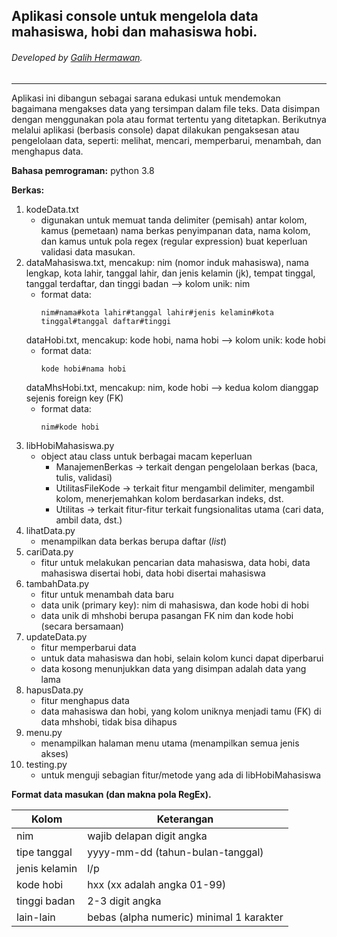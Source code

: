 ## Aplikasi console untuk mengelola data mahasiswa, hobi dan mahasiswa hobi.
###### Developed by [Galih Hermawan](https://galih.eu).
---

Aplikasi ini dibangun sebagai sarana edukasi untuk mendemokan bagaimana mengakses data yang tersimpan dalam file teks. Data disimpan dengan menggunakan pola atau format tertentu yang ditetapkan. Berikutnya melalui aplikasi (berbasis console) dapat dilakukan pengaksesan atau pengelolaan data, seperti: melihat, mencari, memperbarui, menambah, dan menghapus data.

**Bahasa pemrograman:** python 3.8

**Berkas:**
1. kodeData.txt
	- digunakan untuk memuat tanda delimiter (pemisah) antar kolom, kamus (pemetaan) nama berkas penyimpanan data, nama kolom, dan kamus untuk pola regex (regular expression) buat keperluan validasi data masukan.
2. dataMahasiswa.txt, mencakup: nim (nomor induk mahasiswa), nama lengkap, kota lahir, tanggal lahir, dan jenis kelamin (jk), tempat tinggal, tanggal terdaftar, dan tinggi badan --> kolom unik: nim
	- format data: 
	 	```
		nim#nama#kota lahir#tanggal lahir#jenis kelamin#kota tinggal#tanggal daftar#tinggi
		```
	dataHobi.txt, mencakup: kode hobi, nama hobi --> kolom unik: kode hobi
	- format data:
		```
		kode hobi#nama hobi
		```
	dataMhsHobi.txt, mencakup: nim, kode hobi --> kedua kolom dianggap sejenis foreign key (FK)
	- format data:
		```
		nim#kode hobi
		```
2. libHobiMahasiswa.py
	- object atau class untuk berbagai macam keperluan
		- ManajemenBerkas -> terkait dengan pengelolaan berkas (baca, tulis, validasi)
		- UtilitasFileKode -> terkait fitur mengambil delimiter, mengambil kolom, menerjemahkan kolom berdasarkan indeks, dst.
		- Utilitas -> terkait fitur-fitur terkait fungsionalitas utama (cari data, ambil data, dst.)
3. lihatData.py
	- menampilkan data berkas berupa daftar (*list*)
4. cariData.py
	- fitur untuk melakukan pencarian data mahasiswa, data hobi, data mahasiswa disertai hobi, data hobi disertai mahasiswa
5. tambahData.py
	- fitur untuk menambah data baru
	- data unik (primary key): nim di mahasiswa, dan kode hobi di hobi
	- data unik di mhshobi berupa pasangan FK nim dan kode hobi (secara bersamaan)
6. updateData.py
	- fitur memperbarui data
	- untuk data mahasiswa dan hobi, selain kolom kunci dapat diperbarui
	- data kosong menunjukkan data yang disimpan adalah data yang lama
7. hapusData.py
	- fitur menghapus data
	- data mahasiswa dan hobi, yang kolom uniknya menjadi tamu (FK) di data mhshobi, tidak bisa dihapus
8. menu.py
	- menampilkan halaman menu utama (menampilkan semua jenis akses)
9. testing.py
	- untuk menguji sebagian fitur/metode yang ada di libHobiMahasiswa
	
**Format data masukan (dan makna pola RegEx).**

| Kolom         | Keterangan |
| ------------- | ----------- |
| nim           | wajib delapan digit angka       |
| tipe tanggal  | yyyy-mm-dd (tahun-bulan-tanggal)        |
| jenis kelamin | l/p |
| kode hobi     | hxx (xx adalah angka 01-99) |
| tinggi badan  | 2-3 digit angka |
| lain-lain     | bebas (alpha numeric) minimal 1 karakter |

